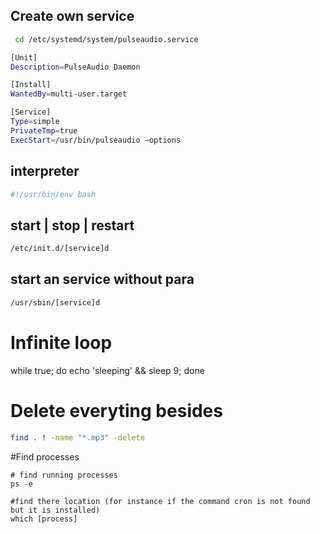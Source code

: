 ## Create own service
```bash
 cd /etc/systemd/system/pulseaudio.service
```
```bash
[Unit]
Description=PulseAudio Daemon

[Install]
WantedBy=multi-user.target

[Service]
Type=simple
PrivateTmp=true
ExecStart=/usr/bin/pulseaudio –options
```

## interpreter
```bash
#!/usr/bin/env bash
```

## start | stop | restart 

```bash
/etc/init.d/[service]d
```

## start an service without para
```bash
/usr/sbin/[service]d
```

# Infinite loop
while true; do echo 'sleeping' && sleep 9; done

# Delete everyting besides
```bash
find . ! -name "*.mp3" -delete
```

#Find processes
```
# find running processes
ps -e

#find there location (for instance if the command cron is not found but it is installed)
which [process]
```
